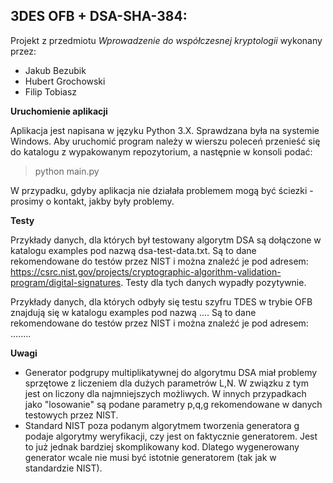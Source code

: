 3DES OFB + DSA-SHA-384:
-

Projekt z przedmiotu *Wprowadzenie do współczesnej kryptologii* wykonany przez:
* Jakub Bezubik
* Hubert Grochowski
* Filip Tobiasz

**Uruchomienie aplikacji**


Aplikacja jest napisana w języku Python 3.X. Sprawdzana była na systemie Windows.
Aby uruchomić program należy w wierszu poleceń przenieść się do katalogu
z wypakowanym repozytorium, a następnie w konsoli podać:
> python main.py

W przypadku, gdyby aplikacja nie działała problemem mogą być ściezki - prosimy o kontakt, jakby były problemy.

**Testy**

Przykłady danych, dla których był testowany algorytm DSA są dołączone w katalogu examples pod nazwą dsa-test-data.txt.
Są to dane rekomendowane do testów przez NIST i można znaleźć je pod adresem: https://csrc.nist.gov/projects/cryptographic-algorithm-validation-program/digital-signatures. Testy dla tych danych wypadły pozytywnie.

Przykłady danych, dla których odbyły się testu szyfru TDES w trybie OFB znajdują się w katalogu examples pod nazwą ....
Są to dane rekomendowane do testów przez NIST i można znaleźć je pod adresem: ........

**Uwagi**

* Generator podgrupy multiplikatywnej do algorytmu DSA miał problemy sprzętowe z liczeniem dla dużych parametrów L,N. W związku z tym jest on liczony dla najmniejszych możliwych. W innych przypadkach jako "losowanie" są podane parametry p,q,g rekomendowane w danych testowych przez NIST.
* Standard NIST poza podanym algorytmem tworzenia generatora g podaje algorytmy weryfikacji, czy jest on faktycznie generatorem. Jest to już jednak bardziej skomplikowany kod. Dlatego wygenerowany generator wcale nie musi być istotnie generatorem (tak jak w standardzie NIST).

